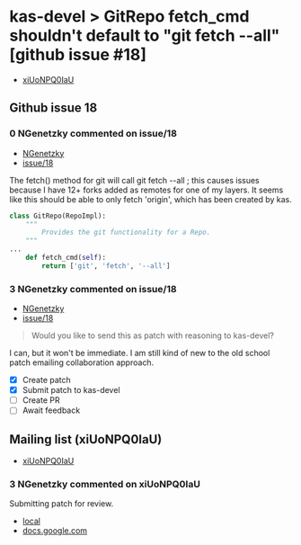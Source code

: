 
# kas-devel > GitRepo fetch_cmd shouldn't default to "git fetch --all" [github issue #18]

- [xiUoNPQ0IaU](https://groups.google.com/forum/#!topic/kas-devel/xiUoNPQ0IaU)

## Github issue 18

### 0 NGenetzky commented on issue/18

- [NGenetzky](https://github.com/NGenetzky)
- [issue/18](https://github.com/siemens/kas/issues/18)

The fetch() method for git will call git fetch --all ; this causes issues
because I have 12+ forks added as remotes for one of my layers. It seems like
this should be able to only fetch 'origin', which has been created by kas.

```python
class GitRepo(RepoImpl):
    """
        Provides the git functionality for a Repo.
    """
...
    def fetch_cmd(self):
        return ['git', 'fetch', '--all']
```

### 3 NGenetzky commented on issue/18

- [NGenetzky](https://github.com/NGenetzky)
- [issue/18](https://github.com/siemens/kas/issues/18)

> Would you like to send this as patch with reasoning to kas-devel?

I can, but it won't be immediate. I am still kind of new to the old school patch emailing collaboration approach.

- [x] Create patch
- [x] Submit patch to kas-devel
- [ ] Create PR
- [ ] Await feedback

## Mailing list (xiUoNPQ0IaU)

- [xiUoNPQ0IaU](https://groups.google.com/forum/#!topic/kas-devel/xiUoNPQ0IaU)

### 3 NGenetzky commented on xiUoNPQ0IaU

Submitting patch for review.

- [local](xiUoNPQ0IaU/0001-repos-GitRepo-fetch_cmd-shouldn-t-default-to-git-fet.patch)
- [docs.google.com](https://docs.google.com/viewer?a=v&pid=forums&srcid=MTUxMDY3MjI4MDU2MzY4NzAwODIBMTAxMjM0ODMyMzE3NDA3OTI2NTkBYWtHdHhQcHpDQUFKATAuMQEBdjI&authuser=0)
